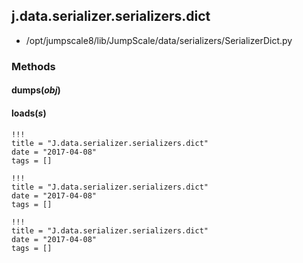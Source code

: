 <!-- toc -->
## j.data.serializer.serializers.dict

- /opt/jumpscale8/lib/JumpScale/data/serializers/SerializerDict.py

### Methods

#### dumps(*obj*) 

#### loads(*s*) 


```
!!!
title = "J.data.serializer.serializers.dict"
date = "2017-04-08"
tags = []
```

```
!!!
title = "J.data.serializer.serializers.dict"
date = "2017-04-08"
tags = []
```

```
!!!
title = "J.data.serializer.serializers.dict"
date = "2017-04-08"
tags = []
```
